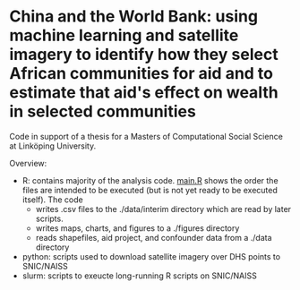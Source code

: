 # China and the World Bank: using machine learning and satellite imagery to identify how they select African communities for aid and to estimate that aid's effect on wealth in selected communities
Code in support of a thesis for a Masters of Computational Social Science at Linköping University.

Overview:
- R: contains majority of the analysis code.  [main.R](https://github.com/cc50liu/ChinaWorldBankAidLocationSelectionAfrica/blob/main/R/main.R) shows the order the files are intended to be executed (but is not yet ready to be executed itself).  The code
  - writes .csv files to the ./data/interim directory which are read by later scripts.
  - writes maps, charts, and figures to a ./figures directory
  - reads shapefiles, aid project, and confounder data from a ./data directory
- python: scripts used to download satellite imagery over DHS points to SNIC/NAISS
- slurm:  scripts to exeucte long-running R scripts on SNIC/NAISS

